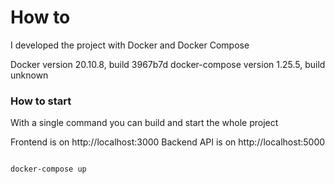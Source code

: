 # How to

I developed the project with Docker and Docker Compose

Docker version 20.10.8, build 3967b7d
docker-compose version 1.25.5, build unknown

### How to start

With a single command you can build and start the whole project

Frontend is on http://localhost:3000
Backend API is on http://localhost:5000

```bash

docker-compose up

```